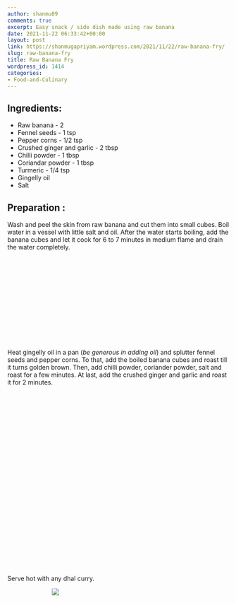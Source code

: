 ```yaml
---
author: shanmu09
comments: true
excerpt: Easy snack / side dish made using raw banana
date: 2021-11-22 06:33:42+00:00
layout: post
link: https://shanmugapriyam.wordpress.com/2021/11/22/raw-banana-fry/
slug: raw-banana-fry
title: Raw Banana Fry
wordpress_id: 1414
categories:
- Food-and-Culinary
---
```

<style>
.square {
    float:left;
    width: 49%;
    border-radius:5%;
    padding-bottom : 40%; /* = width for a 1:1 aspect ratio */
    margin:0.5%;
    background-position:center center;
    background-repeat:no-repeat;
    background-size:cover; /* you change this to "contain" if you don't want the images to be cropped */
}
	
#break {
    clear:both;
}


.img_1{background-image:url('https://shanmugapriyam.files.wordpress.com/2021/04/00100lrportrait_00100_burst20210313101736965_cover.jpg');}
.img_2{background-image:url('https://shanmugapriyam.files.wordpress.com/2021/04/00100lrportrait_00100_burst20210313101821302_cover.jpg');}

![]()

![]()![]()![]()



.img_3{background-image:url('https://shanmugapriyam.files.wordpress.com/2021/04/00100lrportrait_00100_burst20210313102641773_cover.jpg');}
.img_4{background-image:url('https://shanmugapriyam.files.wordpress.com/2021/04/00100lrportrait_00100_burst20210313102703584_cover.jpg');}
.img_5{background-image:url('https://shanmugapriyam.files.wordpress.com/2021/04/00100lrportrait_00100_burst20210313104034243_cover.jpg');}
.img_6{background-image:url('https://shanmugapriyam.files.wordpress.com/2021/04/00100lrportrait_00100_burst20210313104806878_cover.jpg');}

.resize_fit_center {
    max-width:60%;
    max-height:60%;
    vertical-align: middle;
    display: block;
    margin-left: auto;
    margin-right: auto;
    border-radius:5%;
}

.center {
  margin: auto;
  width: 60%;
}
</style>






## Ingredients:







  * Raw banana - 2
  * Fennel seeds - 1 tsp
  * Pepper corns - 1/2 tsp
  * Crushed ginger and garlic - 2 tbsp
  * Chilli powder - 1 tbsp
  * Coriandar powder - 1 tbsp
  * Turmeric - 1/4 tsp
  * Gingelly oil 
  * Salt 






## Preparation :







Wash and peel the skin from raw banana and cut them into small cubes. Boil water in a vessel with little salt and oil. After the water starts boiling, add the banana cubes and let it cook for 6 to 7 minutes in medium flame and drain the water completely.




<div class="square img_1">
</div>
<div class="square img_2">
</div>
<p/>


<div>
	<img src="https://shanmugapriyam.files.wordpress.com/2021/04/00100lrportrait_00100_burst20210313102351582_cover.jpg"  class="resize_fit_center"/>
</div>
<p/>






Heat gingelly oil in a pan (_be generous in adding oil_) and splutter fennel seeds and pepper corns. To that, add the boiled banana cubes and roast till it turns golden brown. Then, add chilli powder, coriander powder, salt and roast for a few minutes. At last, add the crushed ginger and garlic and roast it for 2 minutes.



<div class="square img_3">
</div>
<div class="square img_4">
</div>
<div class="square img_5">
</div>
<div class="square img_6">
</div>
<p/>








Serve hot with any dhal curry.


<div>
	<img src="https://shanmugapriyam.files.wordpress.com/2021/04/00100lrportrait_00100_burst20210313105118571_cover.jpg"  class="resize_fit_center"/>
</div>
<p/>



